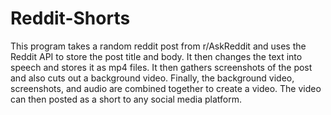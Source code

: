 # Reddit-Shorts

This program takes a random reddit post from r/AskReddit and uses the Reddit API to store the post title and body. It then changes the text into speech and stores it as mp4 files. It then gathers screenshots of the post and also cuts out a background video. Finally, the background video, screenshots, and audio are combined together to create a video. The video can then posted as a short to any social media platform.
